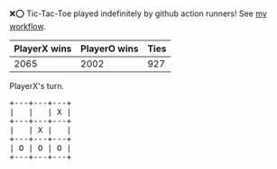 :x::o: Tic-Tac-Toe played indefinitely by github action runners! See [my workflow](.github/workflows/play.yaml).

|PlayerX wins|PlayerO wins|Ties|
|-|-|-|
|2065|2002|927|

PlayerX's turn.

<pre>
+---+---+---+
|   |   | X |
+---+---+---+
|   | X |   |
+---+---+---+
| O | O | O |
+---+---+---+
</pre>